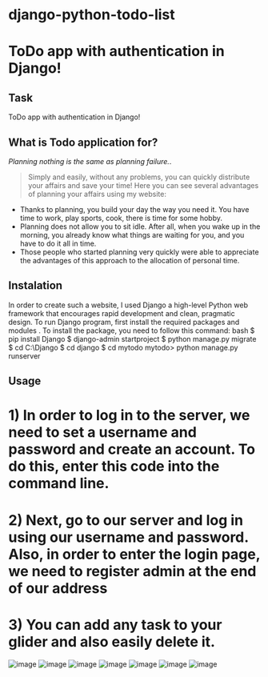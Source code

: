 # django-python-todo-list
# ToDo app with authentication in Django!
## Task
ToDo app with authentication in Django!
## What is Todo application for?
*Planning nothing is the same as planning failure.*.

> Simply and easily, without any problems, you can quickly distribute your affairs and save your time!
Here you can see several advantages of planning your affairs using my website:

- Thanks to planning, you build your day the way you need it. You have time to work, play sports, cook, there is time for some hobby.
- Planning does not allow you to sit idle. After all, when you wake up in the morning, you already know what things are waiting for you, and you have to do it all in time.
- Those people who started planning very quickly were able to appreciate the advantages of this approach to the allocation of personal time.
## Instalation
In order to create such a website, I used Django a high-level Python web framework that encourages rapid development and clean, pragmatic design.
To run Django program, first install the required packages and modules . To install the package, you need to follow this command:
bash
$ pip install Django
$ django-admin startproject
$ python manage.py migrate
$ cd C:\Django
$ cd django
$ cd mytodo
mytodo> python manage.py runserver
## Usage
# 1) In order to log in to the server, we need to set a username and password and create an account. To do this, enter this code into the command line.
# 2) Next, go to our server and log in using our username and password. Also, in order to enter the login page, we need to register admin at the end of our address 
# 3) You can add any task to your glider and also easily delete it.
![image](https://user-images.githubusercontent.com/79923887/150197251-87094e7d-2a8d-401a-944d-6d796e1bb21d.png)
![image](https://user-images.githubusercontent.com/79923887/150197264-32e08a2b-8858-46b2-97e4-0cd75176f642.png)
![image](https://user-images.githubusercontent.com/79923887/150197289-4f22a1a4-ac89-4989-8474-271bfee326d8.png)
![image](https://user-images.githubusercontent.com/79923887/150197321-45cecb8a-e801-421a-9bb9-b2831bd48766.png)
![image](https://user-images.githubusercontent.com/79923887/150197446-7c269fb3-d9fb-463d-849b-c1136cb4ee85.png)
![image](https://user-images.githubusercontent.com/79923887/150197476-d5856dd3-04a5-4ee5-aef9-a2e6a280fbfb.png)
![image](https://user-images.githubusercontent.com/79923887/150197485-45360d35-f3e6-4393-86c3-03ecbba07e01.png)

